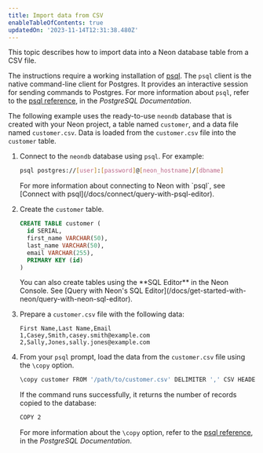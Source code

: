 ```yaml
---
title: Import data from CSV
enableTableOfContents: true
updatedOn: '2023-11-14T12:31:38.480Z'
---
```


This topic describes how to import data into a Neon database table from a CSV file.

The instructions require a working installation of [psql](https://www.postgresql.org/download/). The `psql` client is the native command-line client for Postgres. It provides an interactive session for sending commands to Postgres. For more information about `psql`, refer to the [psql reference](https://www.postgresql.org/docs/current/app-psql.html), in the _PostgreSQL Documentation_.

The following example uses the ready-to-use `neondb` database that is created with your Neon project, a table named `customer`, and a data file named `customer.csv`. Data is loaded from the `customer.csv` file into the `customer` table.

1. Connect to the `neondb` database using `psql`. For example:

   <CodeBlock shouldWrap>

   ```bash
   psql postgres://[user]:[password]@[neon_hostname]/[dbname]
   ```

   </CodeBlock>

   <Admonition type="note">
   For more information about connecting to Neon with `psql`, see [Connect with psql](/docs/connect/query-with-psql-editor).
   </Admonition>

2. Create the `customer` table.

   ```sql
   CREATE TABLE customer (
     id SERIAL,
     first_name VARCHAR(50),
     last_name VARCHAR(50),
     email VARCHAR(255),
     PRIMARY KEY (id)
   )
   ```

   <Admonition type="tip">
   You can also create tables using the **SQL Editor** in the Neon Console. See [Query with Neon's SQL Editor](/docs/get-started-with-neon/query-with-neon-sql-editor).
   </Admonition>

3. Prepare a `customer.csv` file with the following data:

   ```text
   First Name,Last Name,Email
   1,Casey,Smith,casey.smith@example.com
   2,Sally,Jones,sally.jones@example.com
   ```

4. From your `psql` prompt, load the data from the `customer.csv` file using the `\copy` option.

   ```bash
   \copy customer FROM '/path/to/customer.csv' DELIMITER ',' CSV HEADER
   ```

   If the command runs successfully, it returns the number of records copied to the database:

   ```bash
   COPY 2
   ```

   For more information about the `\copy` option, refer to the [psql reference](https://www.postgresql.org/docs/current/app-psql.html), in the _PostgreSQL Documentation_.

<IncludeBlock url="shared-content/need-help"></IncludeBlock>
